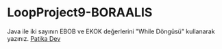 # LoopProject9-BORAALIS
Java ile iki sayının EBOB ve EKOK değerlerini "While Döngüsü" kullanarak yazınız.
[Patika Dev](https://app.patika.dev)

